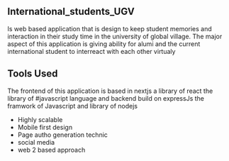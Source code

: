 ## International_students_UGV

Is web based application that is design to keep student memories and interaction in their study time in the university of global village. The major aspect of this application is giving ability for alumi and the current international student to interreact with each other virtualy 

## Tools Used

The frontend of this application is based in nextjs a library of react the library of #javascript language and backend build on expressJs the framwork of Javascript and library of nodejs
- Highly scalable
- Mobile first design
- Page autho  generation technic
- social media
- web 2 based approach
